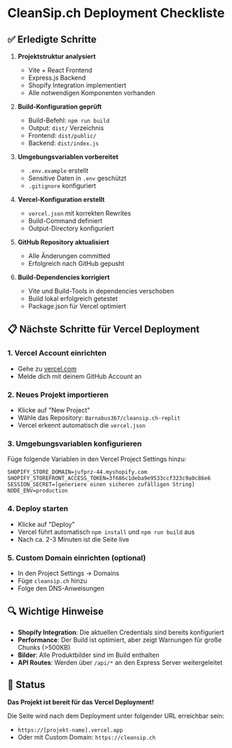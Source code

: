 # CleanSip.ch Deployment Checkliste

## ✅ Erledigte Schritte

1. **Projektstruktur analysiert**
   - Vite + React Frontend
   - Express.js Backend
   - Shopify Integration implementiert
   - Alle notwendigen Komponenten vorhanden

2. **Build-Konfiguration geprüft**
   - Build-Befehl: `npm run build`
   - Output: `dist/` Verzeichnis
   - Frontend: `dist/public/`
   - Backend: `dist/index.js`

3. **Umgebungsvariablen vorbereitet**
   - `.env.example` erstellt
   - Sensitive Daten in `.env` geschützt
   - `.gitignore` konfiguriert

4. **Vercel-Konfiguration erstellt**
   - `vercel.json` mit korrekten Rewrites
   - Build-Command definiert
   - Output-Directory konfiguriert

5. **GitHub Repository aktualisiert**
   - Alle Änderungen committed
   - Erfolgreich nach GitHub gepusht

6. **Build-Dependencies korrigiert**
   - Vite und Build-Tools in dependencies verschoben
   - Build lokal erfolgreich getestet
   - Package.json für Vercel optimiert

## 📋 Nächste Schritte für Vercel Deployment

### 1. Vercel Account einrichten
- Gehe zu [vercel.com](https://vercel.com)
- Melde dich mit deinem GitHub Account an

### 2. Neues Projekt importieren
- Klicke auf "New Project"
- Wähle das Repository: `Barnabus367/cleansip.ch-replit`
- Vercel erkennt automatisch die `vercel.json`

### 3. Umgebungsvariablen konfigurieren
Füge folgende Variablen in den Vercel Project Settings hinzu:

```
SHOPIFY_STORE_DOMAIN=jufprz-44.myshopify.com
SHOPIFY_STOREFRONT_ACCESS_TOKEN=3f686c1deba9e9533ccf323c9a0c86e6
SESSION_SECRET=[generiere einen sicheren zufälligen String]
NODE_ENV=production
```

### 4. Deploy starten
- Klicke auf "Deploy"
- Vercel führt automatisch `npm install` und `npm run build` aus
- Nach ca. 2-3 Minuten ist die Seite live

### 5. Custom Domain einrichten (optional)
- In den Project Settings → Domains
- Füge `cleansip.ch` hinzu
- Folge den DNS-Anweisungen

## 🔍 Wichtige Hinweise

- **Shopify Integration**: Die aktuellen Credentials sind bereits konfiguriert
- **Performance**: Der Build ist optimiert, aber zeigt Warnungen für große Chunks (>500KB)
- **Bilder**: Alle Produktbilder sind im Build enthalten
- **API Routes**: Werden über `/api/*` an den Express Server weitergeleitet

## 🚀 Status
**Das Projekt ist bereit für das Vercel Deployment!**

Die Seite wird nach dem Deployment unter folgender URL erreichbar sein:
- `https://[projekt-name].vercel.app`
- Oder mit Custom Domain: `https://cleansip.ch`
